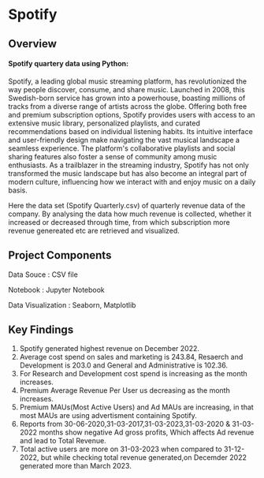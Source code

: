 # Spotify

## Overview

#### Spotify quartery data using Python:

Spotify, a leading global music streaming platform, has revolutionized the way people discover, consume, and share music. Launched in 2008, this Swedish-born service has grown into a powerhouse, boasting millions of tracks from a diverse range of artists across the globe. Offering both free and premium subscription options, Spotify provides users with access to an extensive music library, personalized playlists, and curated recommendations based on individual listening habits. Its intuitive interface and user-friendly design make navigating the vast musical landscape a seamless experience. The platform's collaborative playlists and social sharing features also foster a sense of community among music enthusiasts. As a trailblazer in the streaming industry, Spotify has not only transformed the music landscape but has also become an integral part of modern culture, influencing how we interact with and enjoy music on a daily basis.

Here the data set (Spotify Quarterly.csv) of quarterly revenue data of the company. By analysing the data how much revenue is collected, whether it increased or decreased through time, from which subscription more revenue genereated etc are retrieved and visualized.


## Project Components

Data Souce : CSV file

Notebook : Jupyter Notebook

Data Visualization : Seaborn, Matplotlib

## Key Findings

1. Spotify generated highest revenue on December 2022.
2. Average cost spend on sales and marketing is 243.84, Resaerch and Development is 203.0 and General and Administrative is 102.36.
3. For Research and Development cost spend is increasing as the month increases.
4. Premium Average Revenue Per User us decreasing as the month increases.
5. Premium MAUs(Most Active Users) and Ad MAUs are increasing, in that most MAUs are using advertisment containing Spotify.
6. Reports from 30-06-2020,31-03-2017,31-03-2023,31-03-2020 & 31-03-2022 months show negative Ad gross profits, Which affects Ad revenue and lead to Total Revenue.
7. Total active users are more on 31-03-2023 when compared to 31-12-2022, but while checking total revenue generated,on Decemder 2022 generated more than March 2023.









